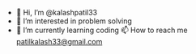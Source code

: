 - 👋 Hi, I’m @kalashpatil33
- 👀 I’m interested in problem solving
- 🌱 I’m currently learning coding
📫 How to reach me patilkalash33@gmail.com

<!---
kalashpatil33/kalashpatil33 is a ✨ special ✨ repository because its `README.md` (this file) appears on your GitHub profile.
You can click the Preview link to take a look at your changes.
--->

